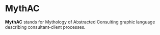 # MythAC

**MythAC** stands for Mythology of Abstracted Consulting graphic language describing consultant-client processes. 
